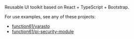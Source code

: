 Reusable UI toolkit based on React + TypeScript + Bootstrap.

For use examples, see any of these projects:

- [function61/varasto](https://github.com/function61/varasto)
- [function61/pi-security-module](https://github.com/function61/pi-security-module)
